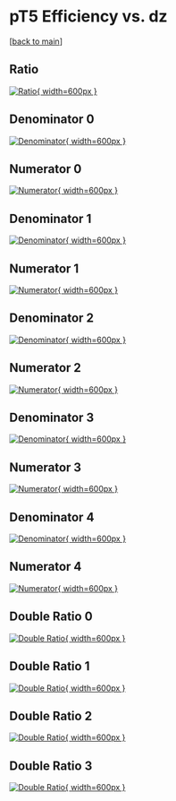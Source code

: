 # pT5 Efficiency vs. dz

[[back to main](./)]



## Ratio

[![Ratio](../mtv/var/pT5_base_0_-1_eff_dz.png){ width=600px }](../mtv/var/pT5_base_0_-1_eff_dz.pdf)

## Denominator 0

[![Denominator](../mtv/den/pT5_base_0_-1_eff_dz_den0.png){ width=600px }](../mtv/den/pT5_base_0_-1_eff_dz_den0.pdf)

## Numerator 0

[![Numerator](../mtv/num/pT5_base_0_-1_eff_dz_num0.png){ width=600px }](../mtv/num/pT5_base_0_-1_eff_dz_num0.pdf)

## Denominator 1

[![Denominator](../mtv/den/pT5_base_0_-1_eff_dz_den1.png){ width=600px }](../mtv/den/pT5_base_0_-1_eff_dz_den1.pdf)

## Numerator 1

[![Numerator](../mtv/num/pT5_base_0_-1_eff_dz_num1.png){ width=600px }](../mtv/num/pT5_base_0_-1_eff_dz_num1.pdf)

## Denominator 2

[![Denominator](../mtv/den/pT5_base_0_-1_eff_dz_den2.png){ width=600px }](../mtv/den/pT5_base_0_-1_eff_dz_den2.pdf)

## Numerator 2

[![Numerator](../mtv/num/pT5_base_0_-1_eff_dz_num2.png){ width=600px }](../mtv/num/pT5_base_0_-1_eff_dz_num2.pdf)

## Denominator 3

[![Denominator](../mtv/den/pT5_base_0_-1_eff_dz_den3.png){ width=600px }](../mtv/den/pT5_base_0_-1_eff_dz_den3.pdf)

## Numerator 3

[![Numerator](../mtv/num/pT5_base_0_-1_eff_dz_num3.png){ width=600px }](../mtv/num/pT5_base_0_-1_eff_dz_num3.pdf)

## Denominator 4

[![Denominator](../mtv/den/pT5_base_0_-1_eff_dz_den4.png){ width=600px }](../mtv/den/pT5_base_0_-1_eff_dz_den4.pdf)

## Numerator 4

[![Numerator](../mtv/num/pT5_base_0_-1_eff_dz_num4.png){ width=600px }](../mtv/num/pT5_base_0_-1_eff_dz_num4.pdf)

## Double Ratio 0

[![Double Ratio](../mtv/ratio/pT5_base_0_-1_eff_dz_ratio0.png){ width=600px }](../mtv/ratio/pT5_base_0_-1_eff_dz_ratio0.pdf)

## Double Ratio 1

[![Double Ratio](../mtv/ratio/pT5_base_0_-1_eff_dz_ratio1.png){ width=600px }](../mtv/ratio/pT5_base_0_-1_eff_dz_ratio1.pdf)

## Double Ratio 2

[![Double Ratio](../mtv/ratio/pT5_base_0_-1_eff_dz_ratio2.png){ width=600px }](../mtv/ratio/pT5_base_0_-1_eff_dz_ratio2.pdf)

## Double Ratio 3

[![Double Ratio](../mtv/ratio/pT5_base_0_-1_eff_dz_ratio3.png){ width=600px }](../mtv/ratio/pT5_base_0_-1_eff_dz_ratio3.pdf)

